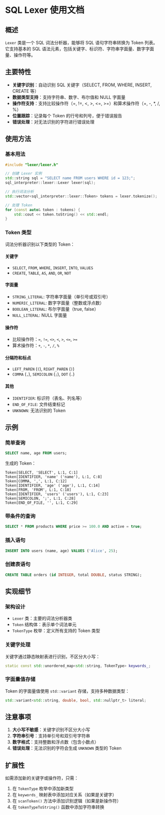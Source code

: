 # SQL Lexer 使用文档

## 概述

`Lexer` 类是一个 SQL 词法分析器，能够将 SQL 语句字符串转换为 Token 列表。它支持基本的 SQL 语法元素，包括关键字、标识符、字符串字面量、数字字面量、操作符等。

## 主要特性

- **关键字识别**：自动识别 SQL 关键字（SELECT, FROM, WHERE, INSERT, CREATE 等）
- **数据类型支持**：支持字符串、数字、布尔值和 NULL 字面量
- **操作符支持**：支持比较操作符（=, !=, <, >, <=, >=）和算术操作符（+, -, *, /, %）
- **位置跟踪**：记录每个 Token 的行号和列号，便于错误报告
- **错误处理**：对无法识别的字符进行错误处理

## 使用方法

### 基本用法

```cpp
#include "lexer/lexer.h"

// 创建 Lexer 实例
std::string sql = "SELECT name FROM users WHERE id = 123;";
sql_interpreter::lexer::Lexer lexer(sql);

// 执行词法分析
std::vector<sql_interpreter::lexer::Token> tokens = lexer.tokenize();

// 处理 Token
for (const auto& token : tokens) {
    std::cout << token.toString() << std::endl;
}
```

### Token 类型

词法分析器识别以下类型的 Token：

#### 关键字
- `SELECT`, `FROM`, `WHERE`, `INSERT`, `INTO`, `VALUES`
- `CREATE`, `TABLE`, `AS`, `AND`, `OR`, `NOT`

#### 字面量
- `STRING_LITERAL`: 字符串字面量（单引号或双引号）
- `NUMERIC_LITERAL`: 数字字面量（整数或浮点数）
- `BOOLEAN_LITERAL`: 布尔字面量（true, false）
- `NULL_LITERAL`: NULL 字面量

#### 操作符
- 比较操作符：`=`, `!=`, `<>`, `<`, `>`, `<=`, `>=`
- 算术操作符：`+`, `-`, `*`, `/`, `%`

#### 分隔符和标点
- `LEFT_PAREN` (`(`), `RIGHT_PAREN` (`)`)
- `COMMA` (`,`), `SEMICOLON` (`;`), `DOT` (`.`)

#### 其他
- `IDENTIFIER`: 标识符（表名、列名等）
- `END_OF_FILE`: 文件结束标记
- `UNKNOWN`: 无法识别的 Token

## 示例

### 简单查询
```sql
SELECT name, age FROM users;
```

生成的 Token：
```
Token[SELECT, 'SELECT', L:1, C:1]
Token[IDENTIFIER, 'name' ('name'), L:1, C:8]
Token[COMMA, ',', L:1, C:12]
Token[IDENTIFIER, 'age' ('age'), L:1, C:14]
Token[FROM, 'FROM', L:1, C:18]
Token[IDENTIFIER, 'users' ('users'), L:1, C:23]
Token[SEMICOLON, ';', L:1, C:28]
Token[END_OF_FILE, '', L:1, C:29]
```

### 带条件的查询
```sql
SELECT * FROM products WHERE price >= 100.0 AND active = true;
```

### 插入语句
```sql
INSERT INTO users (name, age) VALUES ('Alice', 25);
```

### 创建表语句
```sql
CREATE TABLE orders (id INTEGER, total DOUBLE, status STRING);
```

## 实现细节

### 架构设计
- `Lexer` 类：主要的词法分析器类
- `Token` 结构体：表示单个词法单元
- `TokenType` 枚举：定义所有支持的 Token 类型

### 关键字处理
关键字通过静态映射表进行识别，不区分大小写：
```cpp
static const std::unordered_map<std::string, TokenType> keywords_;
```

### 字面量值存储
Token 的字面量值使用 `std::variant` 存储，支持多种数据类型：
```cpp
std::variant<std::string, double, bool, std::nullptr_t> literal;
```

## 注意事项

1. **大小写不敏感**：关键字识别不区分大小写
2. **字符串引号**：支持单引号和双引号字符串
3. **数字格式**：支持整数和浮点数（包含小数点）
4. **错误处理**：无法识别的字符会生成 `UNKNOWN` 类型的 Token

## 扩展性

如需添加新的关键字或操作符，只需：
1. 在 `TokenType` 枚举中添加新类型
2. 在 `keywords_` 映射表中添加对应关系（如果是关键字）
3. 在 `scanToken()` 方法中添加识别逻辑（如果是新操作符）
4. 在 `tokenTypeToString()` 函数中添加字符串转换
